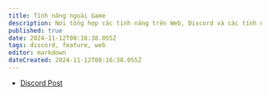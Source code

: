 ```yaml
---
title: Tính năng ngoài Game
description: Nơi tổng hợp các tính năng trên Web, Discord và các tính năng hỗ trợ ngoài Game.
published: true
date: 2024-11-12T08:16:38.055Z
tags: discord, feature, web
editor: markdown
dateCreated: 2024-11-12T08:16:38.055Z
---
```


- [Discord Post](/vi/commands/discord-post)